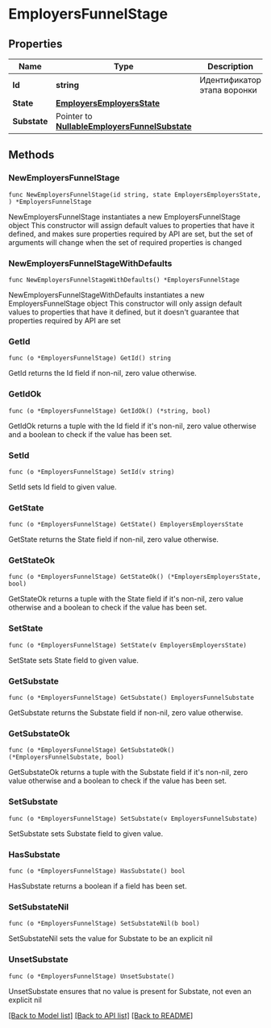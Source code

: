 # EmployersFunnelStage

## Properties

Name | Type | Description | Notes
------------ | ------------- | ------------- | -------------
**Id** | **string** | Идентификатор этапа воронки | 
**State** | [**EmployersEmployersState**](EmployersEmployersState.md) |  | 
**Substate** | Pointer to [**NullableEmployersFunnelSubstate**](EmployersFunnelSubstate.md) |  | [optional] 

## Methods

### NewEmployersFunnelStage

`func NewEmployersFunnelStage(id string, state EmployersEmployersState, ) *EmployersFunnelStage`

NewEmployersFunnelStage instantiates a new EmployersFunnelStage object
This constructor will assign default values to properties that have it defined,
and makes sure properties required by API are set, but the set of arguments
will change when the set of required properties is changed

### NewEmployersFunnelStageWithDefaults

`func NewEmployersFunnelStageWithDefaults() *EmployersFunnelStage`

NewEmployersFunnelStageWithDefaults instantiates a new EmployersFunnelStage object
This constructor will only assign default values to properties that have it defined,
but it doesn't guarantee that properties required by API are set

### GetId

`func (o *EmployersFunnelStage) GetId() string`

GetId returns the Id field if non-nil, zero value otherwise.

### GetIdOk

`func (o *EmployersFunnelStage) GetIdOk() (*string, bool)`

GetIdOk returns a tuple with the Id field if it's non-nil, zero value otherwise
and a boolean to check if the value has been set.

### SetId

`func (o *EmployersFunnelStage) SetId(v string)`

SetId sets Id field to given value.


### GetState

`func (o *EmployersFunnelStage) GetState() EmployersEmployersState`

GetState returns the State field if non-nil, zero value otherwise.

### GetStateOk

`func (o *EmployersFunnelStage) GetStateOk() (*EmployersEmployersState, bool)`

GetStateOk returns a tuple with the State field if it's non-nil, zero value otherwise
and a boolean to check if the value has been set.

### SetState

`func (o *EmployersFunnelStage) SetState(v EmployersEmployersState)`

SetState sets State field to given value.


### GetSubstate

`func (o *EmployersFunnelStage) GetSubstate() EmployersFunnelSubstate`

GetSubstate returns the Substate field if non-nil, zero value otherwise.

### GetSubstateOk

`func (o *EmployersFunnelStage) GetSubstateOk() (*EmployersFunnelSubstate, bool)`

GetSubstateOk returns a tuple with the Substate field if it's non-nil, zero value otherwise
and a boolean to check if the value has been set.

### SetSubstate

`func (o *EmployersFunnelStage) SetSubstate(v EmployersFunnelSubstate)`

SetSubstate sets Substate field to given value.

### HasSubstate

`func (o *EmployersFunnelStage) HasSubstate() bool`

HasSubstate returns a boolean if a field has been set.

### SetSubstateNil

`func (o *EmployersFunnelStage) SetSubstateNil(b bool)`

 SetSubstateNil sets the value for Substate to be an explicit nil

### UnsetSubstate
`func (o *EmployersFunnelStage) UnsetSubstate()`

UnsetSubstate ensures that no value is present for Substate, not even an explicit nil

[[Back to Model list]](../README.md#documentation-for-models) [[Back to API list]](../README.md#documentation-for-api-endpoints) [[Back to README]](../README.md)


